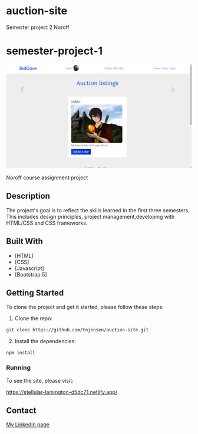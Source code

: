 # auction-site
 Semester project 2 Noroff

# semester-project-1

![image](assets/auction_site.png)

Noroff course assignment project

## Description

The project's goal is to reflect the skills learned in the first three semesters. This includes design principles, project management,developing with HTML/CSS and CSS frameworks. 

## Built With

- [HTML]
- [CSS]
- [Javascript]
- [Bootstrap 5]

## Getting Started

To clone the project and get it started, please follow these steps:

1. Clone the repo:

```bash
git clone https://github.com/tnjensen/auction-site.git
```

2. Install the dependencies:

```
npm install
```

### Running

To see the site, please visit:

https://stellular-lamington-d5dc71.netlify.app/

## Contact

[My LinkedIn page](https://www.linkedin.com/in/tnjensen09/)